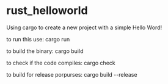 # rust_helloworld
Using cargo to create a new project with a simple Hello Word!

to run this use:
cargo run

to build the binary:
cargo build

to check if the code compiles:
cargo check

to build for release porpurses:
cargo build --release

